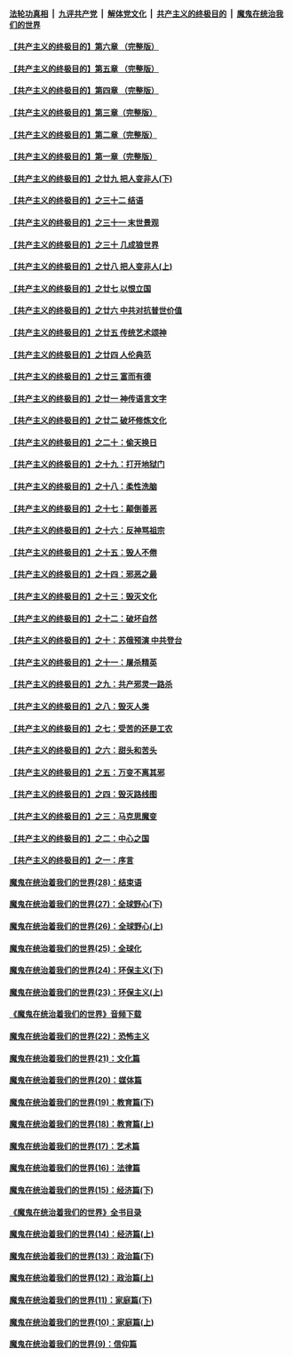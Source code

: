####  [法轮功真相](../../../../basic/blob/master/README.md?t=06141101) &nbsp;|&nbsp; [九评共产党](../../../../9ping.md/blob/master/README.md?t=06141101) &nbsp;|&nbsp; [解体党文化](../../../../jtdwh.md/blob/master/README.md?t=06141101)  &nbsp;|&nbsp; [共产主义的终极目的](../../../../gczydzjmd.md/blob/master/README.md?t=06141101) &nbsp;|&nbsp; [魔鬼在统治我们的世界](../../../../mgztzwmdsj.md/blob/master/README.md?t=06141101) 

#### [【共产主义的终极目的】第六章 （完整版）](../pages/nsc422/n11428913.md?t=06141101) 

#### [【共产主义的终极目的】第五章 （完整版）](../pages/nsc422/n11428912.md?t=06141101) 

#### [【共产主义的终极目的】第四章 （完整版）](../pages/nsc422/n11428907.md?t=06141101) 

#### [【共产主义的终极目的】第三章（完整版）](../pages/nsc422/n11428848.md?t=06141101) 

#### [【共产主义的终极目的】第二章（完整版）](../pages/nsc422/n11428831.md?t=06141101) 

#### [【共产主义的终极目的】第一章（完整版）](../pages/nsc422/n11417651.md?t=06141101) 

#### [【共产主义的终极目的】之廿九 把人变非人(下)](../pages/nsc422/n11344140.md?t=06141101) 

#### [【共产主义的终极目的】之三十二 结语](../pages/nsc422/n11360535.md?t=06141101) 

#### [【共产主义的终极目的】之三十一 末世景观](../pages/nsc422/n11351129.md?t=06141101) 

#### [【共产主义的终极目的】之三十 几成狼世界](../pages/nsc422/n11348280.md?t=06141101) 

#### [【共产主义的终极目的】之廿八 把人变非人(上)](../pages/nsc422/n11340492.md?t=06141101) 

#### [【共产主义的终极目的】之廿七 以恨立国](../pages/nsc422/n11336944.md?t=06141101) 

#### [【共产主义的终极目的】之廿六 中共对抗普世价值](../pages/nsc422/n11324785.md?t=06141101) 

#### [【共产主义的终极目的】之廿五 传统艺术颂神](../pages/nsc422/n11296396.md?t=06141101) 

#### [【共产主义的终极目的】之廿四 人伦典范](../pages/nsc422/n11296397.md?t=06141101) 

#### [【共产主义的终极目的】之廿三 富而有德](../pages/nsc422/n11283598.md?t=06141101) 

#### [【共产主义的终极目的】之廿一 神传语言文字](../pages/nsc422/n11263265.md?t=06141101) 

#### [【共产主义的终极目的】之廿二 破坏修炼文化](../pages/nsc422/n11245728.md?t=06141101) 

#### [【共产主义的终极目的】之二十：偷天换日](../pages/nsc422/n11238846.md?t=06141101) 

#### [【共产主义的终极目的】之十九：打开地狱门](../pages/nsc422/n11206376.md?t=06141101) 

#### [【共产主义的终极目的】之十八：柔性洗脑](../pages/nsc422/n11199994.md?t=06141101) 

#### [【共产主义的终极目的】之十七：颠倒善恶](../pages/nsc422/n11179782.md?t=06141101) 

#### [【共产主义的终极目的】之十六：反神骂祖宗](../pages/nsc422/n11166798.md?t=06141101) 

#### [【共产主义的终极目的】之十五：毁人不倦](../pages/nsc422/n11166792.md?t=06141101) 

#### [【共产主义的终极目的】之十四：邪恶之最](../pages/nsc422/n11150249.md?t=06141101) 

#### [【共产主义的终极目的】之十三：毁灭文化](../pages/nsc422/n11135227.md?t=06141101) 

#### [【共产主义的终极目的】之十二：破坏自然](../pages/nsc422/n11135214.md?t=06141101) 

#### [【共产主义的终极目的】之十：苏俄预演 中共登台](../pages/nsc422/n11118424.md?t=06141101) 

#### [【共产主义的终极目的】之十一：屠杀精英](../pages/nsc422/n11118442.md?t=06141101) 

#### [【共产主义的终极目的】之九：共产邪灵一路杀](../pages/nsc422/n11114139.md?t=06141101) 

#### [【共产主义的终极目的】之八：毁灭人类](../pages/nsc422/n11108503.md?t=06141101) 

#### [【共产主义的终极目的】之七：受苦的还是工农](../pages/nsc422/n11101809.md?t=06141101) 

#### [【共产主义的终极目的】之六：甜头和苦头](../pages/nsc422/n11096971.md?t=06141101) 

#### [【共产主义的终极目的】之五：万变不离其邪](../pages/nsc422/n11091285.md?t=06141101) 

#### [【共产主义的终极目的】之四：毁灭路线图](../pages/nsc422/n11086284.md?t=06141101) 

#### [【共产主义的终极目的】之三：马克思魔变](../pages/nsc422/n11061941.md?t=06141101) 

#### [【共产主义的终极目的】之二：中心之国](../pages/nsc422/n11047728.md?t=06141101) 

#### [【共产主义的终极目的】之一：序言](../pages/nsc422/n11086077.md?t=06141101) 

#### [魔鬼在统治着我们的世界(28)：结束语](../pages/nsc422/n10936246.md?t=06141101) 

#### [魔鬼在统治着我们的世界(27)：全球野心(下)](../pages/nsc422/n10928319.md?t=06141101) 

#### [魔鬼在统治着我们的世界(26)：全球野心(上)](../pages/nsc422/n10900318.md?t=06141101) 

#### [魔鬼在统治着我们的世界(25)：全球化](../pages/nsc422/n10788205.md?t=06141101) 

#### [魔鬼在统治着我们的世界(24)：环保主义(下)](../pages/nsc422/n10695307.md?t=06141101) 

#### [魔鬼在统治着我们的世界(23)：环保主义(上)](../pages/nsc422/n10688613.md?t=06141101) 

#### [《魔鬼在统治着我们的世界》音频下载](../pages/nsc422/n10635553.md?t=06141101) 

#### [魔鬼在统治着我们的世界(22)：恐怖主义](../pages/nsc422/n10614727.md?t=06141101) 

#### [魔鬼在统治着我们的世界(21)：文化篇](../pages/nsc422/n10597706.md?t=06141101) 

#### [魔鬼在统治着我们的世界(20)：媒体篇](../pages/nsc422/n10586579.md?t=06141101) 

#### [魔鬼在统治着我们的世界(19)：教育篇(下)](../pages/nsc422/n10564808.md?t=06141101) 

#### [魔鬼在统治着我们的世界(18)：教育篇(上)](../pages/nsc422/n10526970.md?t=06141101) 

#### [魔鬼在统治着我们的世界(17)：艺术篇](../pages/nsc422/n10499093.md?t=06141101) 

#### [魔鬼在统治着我们的世界(16)：法律篇](../pages/nsc422/n10485969.md?t=06141101) 

#### [魔鬼在统治着我们的世界(15)：经济篇(下)](../pages/nsc422/n10469975.md?t=06141101) 

#### [《魔鬼在统治着我们的世界》全书目录](../pages/nsc422/n10464261.md?t=06141101) 

#### [魔鬼在统治着我们的世界(14)：经济篇(上)](../pages/nsc422/n10457370.md?t=06141101) 

#### [魔鬼在统治着我们的世界(13)：政治篇(下)](../pages/nsc422/n10448270.md?t=06141101) 

#### [魔鬼在统治着我们的世界(12)：政治篇(上)](../pages/nsc422/n10444576.md?t=06141101) 

#### [魔鬼在统治着我们的世界(11)：家庭篇(下)](../pages/nsc422/n10440961.md?t=06141101) 

#### [魔鬼在统治着我们的世界(10)：家庭篇(上)](../pages/nsc422/n10435448.md?t=06141101) 

#### [魔鬼在统治着我们的世界(9)：信仰篇](../pages/nsc422/n10432159.md?t=06141101) 

